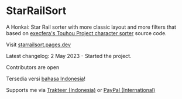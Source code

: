 # StarRailSort
A Honkai: Star Rail sorter with more classic layout and more filters that based on [execfera's Touhou Project character sorter](https://tohosort.frelia.my/) source code.

Visit [starrailsort.pages.dev](https://starrailsort.pages.dev/)

Latest changelog:
2 May 2023 - Started the project.

Contributors are open

Tersedia versi [bahasa Indonesia](https://starrailsort.pages.dev/index-id.html)!

Supports me via [Trakteer (Indonesia)](https://trakteer.id/ufalsalman/tip) or [PayPal (International)](https://paypal.me/ufalsalman)